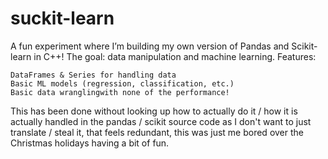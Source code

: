 # suckit-learn

A fun experiment where I’m building my own version of Pandas and Scikit-learn in C++! The goal: data manipulation and machine learning.
Features:

    DataFrames & Series for handling data
    Basic ML models (regression, classification, etc.)
    Basic data wranglingwith none of the performance!

This has been done without looking up how to actually do it / how it is actually handled in the pandas / scikit source code as I don't want to just translate / steal it, that feels redundant, this was just me bored over the Christmas holidays having a bit of fun.
